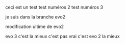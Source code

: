 ceci est un test
test numéros 2
test numéros 3

je suis dans la branche evo2

modification ultime de evo2

evo 3 c'est la mieux
c'est pas vrai c'est evo 2 la mieux

